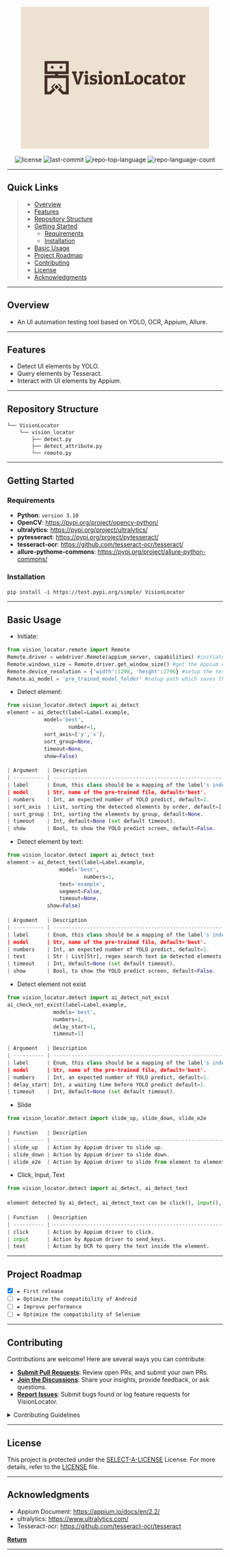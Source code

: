 <p align="center">
  <img src="https://github.com/linyeh1129/VisionLocator/blob/main/logo.png" width="440" />
</p>
<p align="center">
	<img src="https://img.shields.io/github/license/linyeh1129/VisionLocator?style=default&color=0080ff" alt="license">
	<img src="https://img.shields.io/github/last-commit/linyeh1129/VisionLocator?style=default&color=0080ff" alt="last-commit">
	<img src="https://img.shields.io/github/languages/top/linyeh1129/VisionLocator?style=default&color=0080ff" alt="repo-top-language">
	<img src="https://img.shields.io/github/languages/count/linyeh1129/VisionLocator?style=default&color=0080ff" alt="repo-language-count">
<p>
<p align="center">
	<!-- default option, no dependency badges. -->
</p>
<hr>

<h2 id="-quick-links">Quick Links</h2>

> - [ Overview](#-overview)
> - [ Features](#-features)
> - [ Repository Structure](#-repository-structure)
> - [ Getting Started](#-getting-started)
>	- [ Requirements](#-requirements)
>	- [ Installation](#-installation)
> - [ Basic Usage](#-basic-usage)
> - [ Project Roadmap](#-project-roadmap)
> - [ Contributing](#-contributing)
> - [ License](#-license)
> - [ Acknowledgments](#-acknowledgments)

---

<h2 id="-overview">Overview</h2>

- An UI automation testing tool based on YOLO, OCR, Appium, Allure.

---

<h2 id="-features">Features</h2>

- Detect UI elements by YOLO.
- Query elements by Tesseract.
- Interact with UI elements by Appium.

---

<h2 id="-repository-structure">Repository Structure</h2>

```
└── VisionLocator
    └── vision_locator
        ├── detect.py
        ├── detect_attribute.py
        └── remote.py
```



---

<h2 id="-getting-started">Getting Started</h2>

<h3 id="-requirements">Requirements</h3>

* **Python**: `version 3.10`
* **OpenCV**: https://pypi.org/project/opencv-python/
* **ultralytics**: https://pypi.org/project/ultralytics/
* **pytesseract**: https://pypi.org/project/pytesseract/
* **tesseract-ocr**: https://github.com/tesseract-ocr/tesseract/
* **allure-pythome-commons**: https://pypi.org/project/allure-python-commons/
  
<h3 id="-installation">Installation</h3>

`pip install -i https://test.pypi.org/simple/ VisionLocator`

---

<h2 id="-basic-usage">Basic Usage</h2>

- Initiate:

```python
from vision_locator.remote import Remote
Remote.driver = webdriver.Remote(appium_server, capabilities) #initiate Appium web driver.
Remote.windows_size = Remote.driver.get_window_size() #get the Appium window size.
Remote.device_resolution = {'width':1290, 'height':2796} #setup the testing device's real resolution.
Remote.ai_model = 'pre_trained_model_folder' #setup path which saves the .pt files.
```
- Detect element:
```python
from vision_locator.detect import ai_detect
element = ai_detect(label=Label.example,
		    model='best',
                    number=1,
		    sort_axis=['y','x'],
		    sort_group=None,
		    timeout=None,
		    show=False)

| Argument   | Description                                                      |
| ---------- | ---------------------------------------------------------------- |
| label      | Enum, this class should be a mapping of the label's index.       |
| model      | Str, name of the pre-trained file, default='best'.               |
| numbers    | Int, an expected number of YOLO predict, default=1.              |
| sort_axis  | List, sorting the detected elements by order, default=['y', 'x'] |
| sort_group | Int, sorting the elements by group, default=None.                |
| timeout    | Int, default=None (set default timeout).                         |
| show       | Bool, to show the YOLO predict screen, default=False.            |

```
- Detect element by text:

```python
from vision_locator.detect import ai_detect_text
element = ai_detect_text(label=Label.example,
		         model='best',
                         numbers=1,
		         text='example',
		         segment=False,
		         timeout=None,
			 show=False)

| Argument   | Description                                                      |
| ---------- | ---------------------------------------------------------------- |
| label      | Enum, this class should be a mapping of the label's index.       |
| model      | Str, name of the pre-trained file, default='best'.               |
| numbers    | Int, an expected number of YOLO predict, default=1.              |
| text       | Str | List[Str], regex search text in detected elements.         |
| timeout    | Int, default=None (set default timeout).                         |
| show       | Bool, to show the YOLO predict screen, default=False.            |

```
- Detect element not exist

```python
from vision_locator.detect import ai_detect_not_exist
ai_check_not_exist(label=Label.example,
	           models='best',
	           numbers=1,
	           delay_start=1,
	           timeout=1)

| Argument   | Description                                                      |
| ---------- | ---------------------------------------------------------------- |
| label      | Enum, this class should be a mapping of the label's index.       |
| model      | Str, name of the pre-trained file, default='best'.               |
| numbers    | Int, an expected number of YOLO predict, default=1.              |
| delay_start| Int, a waiting time before YOLO predict default=1.               |
| timeout    | Int, default=None (set default timeout).                         |
```

- Slide
  
```python
from vision_locator.detect import slide_up, slide_down, slide_e2e

| Function   | Description                                                      |
| ---------- | ---------------------------------------------------------------- |
| slide_up   | Action by Appium driver to slide up.                             |
| slide_down | Action by Appium driver to slide down.                           |
| slide_e2e  | Action by Appium driver to slide from element to element.        |


```

- Click, Input, Text
  
```python
from vision_locator.detect import ai_detect, ai_detect_text

element detected by ai_detect, ai_detect_text can be click(), input(), text()

| Function   | Description                                                      |
| ---------- | ---------------------------------------------------------------- |
| click      | Action by Appium driver to click.                                |
| input      | Action by Appium driver to send_keys.                            |
| text       | Action by OCR to query the text inside the element.              |

```


---

<h2 id="-project-roadmap">Project Roadmap</h2>

- [X] `► First release`
- [ ] `► Optimize the compatibility of Android`
- [ ] `► Improve performance`
- [ ] `► Optimize the compatibility of Selenium`

---

<h2 id="-contributing">Contributing</h2>

Contributions are welcome! Here are several ways you can contribute:

- **[Submit Pull Requests](https://github/linyeh1129/VisionLocator/blob/main/CONTRIBUTING.md)**: Review open PRs, and submit your own PRs.
- **[Join the Discussions](https://github/linyeh1129/VisionLocator/discussions)**: Share your insights, provide feedback, or ask questions.
- **[Report Issues](https://github/linyeh1129/VisionLocator/issues)**: Submit bugs found or log feature requests for VisionLocator.

<details closed>
    <summary>Contributing Guidelines</summary>

1. **Fork the Repository**: Start by forking the project repository to your GitHub account.
2. **Clone Locally**: Clone the forked repository to your local machine using a Git client.
   ```sh
   git clone https://github.com/linyeh1129/VisionLocator
   ```
3. **Create a New Branch**: Always work on a new branch, giving it a descriptive name.
   ```sh
   git checkout -b new-feature-x
   ```
4. **Make Your Changes**: Develop and test your changes locally.
5. **Commit Your Changes**: Commit with a clear message describing your updates.
   ```sh
   git commit -m 'Implemented new feature x.'
   ```
6. **Push to GitHub**: Push the changes to your forked repository.
   ```sh
   git push origin new-feature-x
   ```
7. **Submit a Pull Request**: Create a PR against the original project repository. Clearly describe the changes and their motivations.

Once your PR is reviewed and approved, it will be merged into the main branch.

</details>

---

<h2 id="-license">License</h2>

This project is protected under the [SELECT-A-LICENSE](https://choosealicense.com/licenses) License. For more details, refer to the [LICENSE](https://choosealicense.com/licenses/) file.

---

<h2 id="-acknowledgments">Acknowledgments</h2>

- Appium Document: https://appium.io/docs/en/2.2/
- ultralytics: https://www.ultralytics.com/
- Tesseract-ocr: https://github.com/tesseract-ocr/tesseract

[**Return**](#-quick-links)

---
